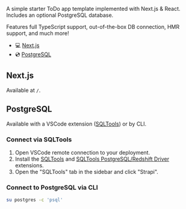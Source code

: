 A simple starter ToDo app template implemented with Next.js & React.
Includes an optional PostgreSQL database.

Features full TypeScript support, out-of-the-box DB connection, HMR support, and much more!

- 💻 [Next.js](https://nextjs.org)
- 💿 [PostgreSQL](https://www.postgresql.org)

## Next.js

Available at `/`.

## PostgreSQL

Available with a VSCode extension ([SQLTools](https://marketplace.visualstudio.com/items?itemName=mtxr.sqltools)) or by CLI.

### Connect via SQLTools

1. Open VSCode remote connection to your deployment.
2. Install the [SQLTools](https://marketplace.visualstudio.com/items?itemName=mtxr.sqltools) and [SQLTools PostgreSQL/Redshift Driver](https://marketplace.visualstudio.com/items?itemName=mtxr.sqltools-driver-pg) extensions.
3. Open the "SQLTools" tab in the sidebar and click "Strapi".

### Connect to PostgreSQL via CLI

```bash
su postgres -c 'psql'
```

